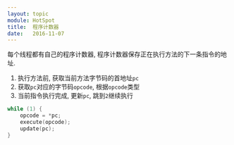```yaml
---
layout: topic
module: HotSpot
title:  程序计数器
date:   2016-11-07
---
```


每个线程都有自己的程序计数器, 程序计数器保存正在执行方法的下一条指令的地址.

1. 执行方法前, 获取当前方法字节码的首地址`pc`
2. 获取`pc`对应的字节码`opcode`, 根据`opcode`类型
3. 当前指令执行完成, 更新`pc`, 跳到`2`继续执行

```c
while (1) {
    opcode = *pc;
    execute(opcode);
    update(pc);
}
```

